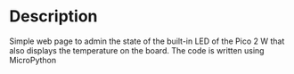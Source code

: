 # Description
Simple web page to admin the state of the built-in LED of the Pico 2 W that also displays the temperature on the board. The code is written using MicroPython
